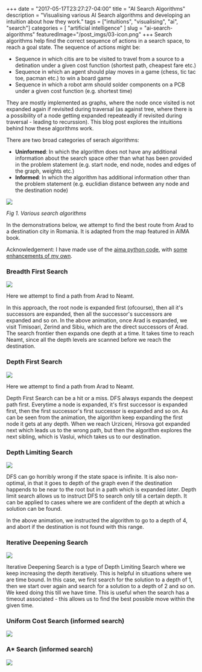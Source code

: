 +++
date        = "2017-05-17T23:27:27-04:00"
title       = "AI Search Algorithms"
description = "Visualising various AI Search algorithms and developing an intuition about how they work."
tags        = ["intuitions", "visualising", "ai", "search"]
categories  = [ "artificial intelligence" ]
slug        = "ai-search-algorithms"
featuredImage="/post_imgs/03-icon.png"
+++
Search algorithms help find the correct sequence of actions in a search space, to reach a goal state. The sequence of actions might be:

* Sequence in which citis are to be visited to travel from a source to a detination under a given cost function (shortest path, cheapest fare etc.) 
* Sequence in which an agent should play moves in a game (chess, tic tac toe, pacman etc.) to win a board game
* Sequence in which a robot arm should solder components on a PCB under a given cost function (e.g. shortest time)

They are mostly implemented as graphs, where the node once visited is not expanded again if revisited during traversal (as against tree, where there is a possibility of a node getting expanded repeateadly if revisited during traversal - leading to recurssion). This blog post explores the intuitions behind how these algorithms work.

There are two broad categories of serach algorithms:

* **Uninformed**: In which the algorithm does not have any additional information about the search space other than what has been provided in the problem statement (e.g. start node, end node, nodes and edges of the graph, weights etc.)
* **Informed**: In which the algorithm has additional information other than the problem statement (e.g. euclidian distance between any node and the destination node)

<img style="float: center" src="/post_imgs/03-search-algorithms.png">

_Fig 1. Various search algorithms_

In the demonstrations below, we attempt to find the best route from Arad to a destination city in Romania. It is adapted from the map featured in AIMA book.

Acknowledgement: I have made use of the <a href="https://github.com/aimacode/aima-python">aima python code</a>, with <a href="https://github.com/anandsaha/ai-ml-algorithms/blob/master/notebooks/aima-book/Problem%20Solving.ipynb">some enhancements of my own</a>.

### Breadth First Search
<img style="float: center" src="/post_imgs/03_bfs_graph_search.gif">

Here we attempt to find a path from Arad to Neamt.

In this approach, the root node is expanded first (ofcourse), then all it's successors are expanded, then all the successor's successors are expanded and so on. In the above animation, once Arad is expanded, we visit Timisoari, Zerind and Sibiu, which are the direct successors of Arad. The search frontier then expands one depth at a time. It takes time to reach Neamt, since all the depth levels are scanned before we reach the destination.  

### Depth First Search
<img style="float: center" src="/post_imgs/03_dfs_graph_search.gif">

Here we attempt to find a path from Arad to Neamt.

Depth First Search can be a hit or a miss. DFS always expands the deepest path first. Everytime a node is expanded, it's first successor is expanded first, then the first successor's first successor is expanded and so on. As can be seen from the animation, the algorithm keep expanding the first node it gets at any depth. When we reach Urziceni, Hirsova got expanded next which leads us to the wrong path, but then the algorithm explores the next sibling, which is Vaslui, which takes us to our destination.  

### Depth Limiting Search
<img style="float: center" src="/post_imgs/03_dls_graph_search.gif">

DFS can go horribly wrong if the state space is infinite. It is also non-optimal, in that it goes to depth of the graph even if the destination happends to be near to the root but in a path which is expanded _later_. Depth limit search allows us to instruct DFS to search only till a certain depth. It can be applied to cases where we are confident of the depth at which a solution can be found.

In the above animation, we instructed the algorithm to go to a depth of 4, and abort if the destination is not found with this range.

### Iterative Deepening Search
<img style="float: center" src="/post_imgs/03_ids_graph_search.gif">

Iterative Deepening Search is a type of Depth Limiting Search where we keep increasing the depth iteratively. This is helpful in situations where we are time bound. In this case, we first search for the solution to a depth of 1, then we start over again and search for a solution to a depth of 2 and so on. We keed doing this till we have time. This is useful when the search has a timeout associated - this allows us to find the best possible move within the given time.

### Uniform Cost Search (informed search)
<img style="float: center" src="/post_imgs/03_ucs_graph_search.gif">

### A\* Search (informed search)
<img style="float: center" src="/post_imgs/03_ass_graph_search.gif">

